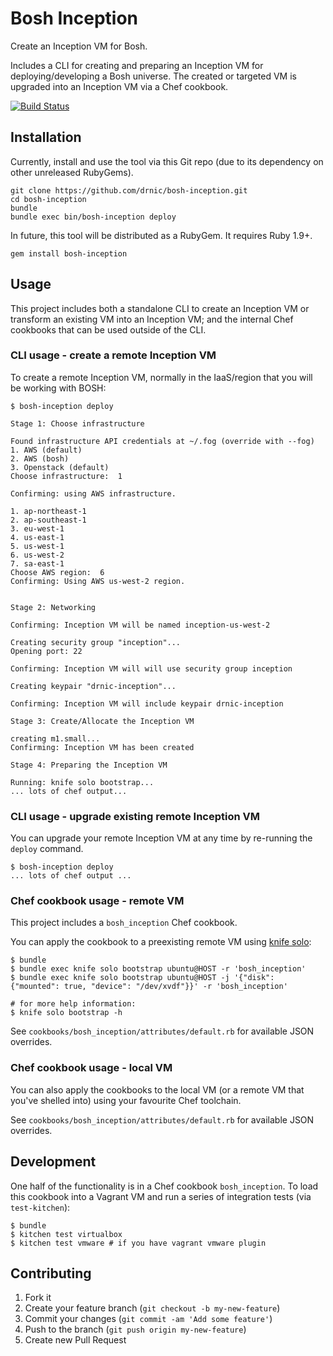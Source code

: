# Bosh Inception

Create an Inception VM for Bosh.

Includes a CLI for creating and preparing an Inception VM for deploying/developing a Bosh universe. The created or targeted VM is upgraded into an Inception VM via a Chef cookbook.

[![Build Status](https://travis-ci.org/drnic/bosh-inception.png?branch=master)](https://travis-ci.org/drnic/bosh-inception)

## Installation

Currently, install and use the tool via this Git repo (due to its dependency on other unreleased RubyGems).

```
git clone https://github.com/drnic/bosh-inception.git
cd bosh-inception
bundle
bundle exec bin/bosh-inception deploy
```

In future, this tool will be distributed as a RubyGem. It requires Ruby 1.9+.

```
gem install bosh-inception
```

## Usage

This project includes both a standalone CLI to create an Inception VM or transform an existing VM into an Inception VM; and the internal Chef cookbooks that can be used outside of the CLI.

### CLI usage - create a remote Inception VM

To create a remote Inception VM, normally in the IaaS/region that you will be working with BOSH:

```
$ bosh-inception deploy

Stage 1: Choose infrastructure

Found infrastructure API credentials at ~/.fog (override with --fog)
1. AWS (default)
2. AWS (bosh)
3. Openstack (default)
Choose infrastructure:  1

Confirming: using AWS infrastructure.

1. ap-northeast-1
2. ap-southeast-1
3. eu-west-1
4. us-east-1
5. us-west-1
6. us-west-2
7. sa-east-1
Choose AWS region:  6
Confirming: Using AWS us-west-2 region.


Stage 2: Networking

Confirming: Inception VM will be named inception-us-west-2

Creating security group "inception"...
Opening port: 22

Confirming: Inception VM will will use security group inception

Creating keypair "drnic-inception"...

Confirming: Inception VM will include keypair drnic-inception

Stage 3: Create/Allocate the Inception VM

creating m1.small...
Confirming: Inception VM has been created

Stage 4: Preparing the Inception VM

Running: knife solo bootstrap...
... lots of chef output...

```

### CLI usage - upgrade existing remote Inception VM

You can upgrade your remote Inception VM at any time by re-running the `deploy` command.

```
$ bosh-inception deploy
... lots of chef output ...
```


### Chef cookbook usage - remote VM

This project includes a `bosh_inception` Chef cookbook.

You can apply the cookbook to a preexisting remote VM using [knife solo](http://matschaffer.github.io/knife-solo/ "knife-solo"):

```
$ bundle
$ bundle exec knife solo bootstrap ubuntu@HOST -r 'bosh_inception'
$ bundle exec knife solo bootstrap ubuntu@HOST -j '{"disk": {"mounted": true, "device": "/dev/xvdf"}}' -r 'bosh_inception'

# for more help information:
$ knife solo bootstrap -h
```

See `cookbooks/bosh_inception/attributes/default.rb` for available JSON overrides.

### Chef cookbook usage - local VM

You can also apply the cookbooks to the local VM (or a remote VM that you've shelled into) using your favourite Chef toolchain.

See `cookbooks/bosh_inception/attributes/default.rb` for available JSON overrides.

## Development

One half of the functionality is in a Chef cookbook `bosh_inception`. To load this cookbook into a Vagrant VM and run a series of integration tests (via `test-kitchen`):

```
$ bundle
$ kitchen test virtualbox
$ kitchen test vmware # if you have vagrant vmware plugin
```

## Contributing

1. Fork it
2. Create your feature branch (`git checkout -b my-new-feature`)
3. Commit your changes (`git commit -am 'Add some feature'`)
4. Push to the branch (`git push origin my-new-feature`)
5. Create new Pull Request
